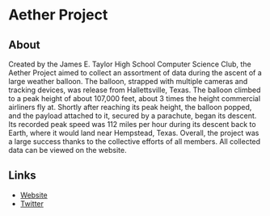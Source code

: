 # Aether Project
## About
Created by the James E. Taylor High School Computer Science Club, the Aether Project aimed to collect an assortment of data during the ascent of a large weather balloon. The balloon, strapped with multiple cameras and tracking devices, was release from Hallettsville, Texas. The balloon climbed to a peak height of about 107,000 feet, about 3 times the height commercial airliners fly at. Shortly after reaching its peak height, the balloon popped, and the payload attached to it, secured by a parachute, began its descent. Its recorded peak speed was 112 miles per hour during its descent back to Earth, where it would land near Hempstead, Texas. Overall, the project was a large success thanks to the collective efforts of all members. All collected data can be viewed on the website.
## Links
* [Website](https://cdogg99.github.io/aether-project-site/)
* [Twitter](https://twitter.com/Aether_Project)
